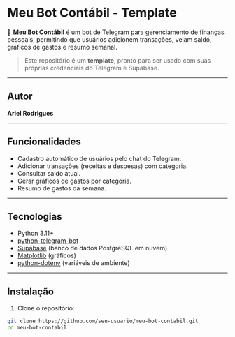 # Meu Bot Contábil - Template

🤖 **Meu Bot Contábil** é um bot de Telegram para gerenciamento de finanças pessoais, permitindo que usuários adicionem transações, vejam saldo, gráficos de gastos e resumo semanal.  

> Este repositório é um **template**, pronto para ser usado com suas próprias credenciais do Telegram e Supabase.

---

## Autor

**Ariel Rodrigues**

---

## Funcionalidades

- Cadastro automático de usuários pelo chat do Telegram.
- Adicionar transações (receitas e despesas) com categoria.
- Consultar saldo atual.
- Gerar gráficos de gastos por categoria.
- Resumo de gastos da semana.

---

## Tecnologias

- Python 3.11+
- [python-telegram-bot](https://python-telegram-bot.readthedocs.io/)
- [Supabase](https://supabase.com/) (banco de dados PostgreSQL em nuvem)
- [Matplotlib](https://matplotlib.org/) (gráficos)
- [python-dotenv](https://pypi.org/project/python-dotenv/) (variáveis de ambiente)

---

## Instalação

1. Clone o repositório:

```bash
git clone https://github.com/seu-usuario/meu-bot-contabil.git
cd meu-bot-contabil
